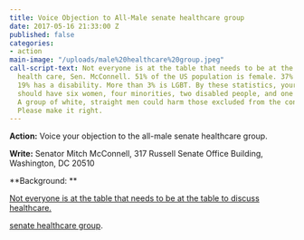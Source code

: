 ```yaml
---
title: Voice Objection to All-Male senate healthcare group
date: 2017-05-16 21:33:00 Z
published: false
categories:
- action
main-image: "/uploads/male%20healthcare%20group.jpeg"
call-script-text: Not everyone is at the table that needs to be at the table to discuss
  health care, Sen. McConnell. 51% of the US population is female. 37% is not white.
  19% has a disability. More than 3% is LGBT. By these statistics, your committee
  should have six women, four minorities, two disabled people, and one gay person.
  A group of white, straight men could harm those excluded from the conversation.
  Please make it right.
---
```


**Action:**  Voice your objection to the all-male senate healthcare group. 

**Write:** Senator Mitch McConnell, 317 Russell Senate Office Building, Washington, DC 20510

**Background: ** 

[Not everyone is at the table that needs to be at the table to discuss healthcare. ](http://khn.org/morning-breakout/amid-fierce-criticism-mcconnell-defends-all-male-panel-everybody-is-at-the-table/)

[senate healthcare group](https://www.nytimes.com/2017/05/08/us/politics/women-health-care-senate.html?_r=0).